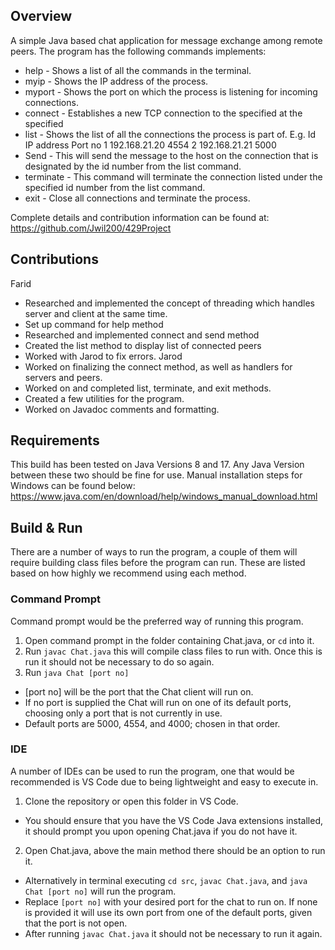 ## Overview
A simple Java based chat application for message exchange among remote peers. The program has the following commands implements:

* help - Shows a list of all the commands in the terminal.
* myip - Shows the IP address of the process.
* myport - Shows the port on which the process is listening for incoming connections.
* connect <destination IP> <port no> - Establishes a new TCP connection to the specified <destination> at the specified <port no>
* list - Shows the list of all the connections the process is part of.
         E.g.
	Id              IP address 		Port no
	1	192.168.21.20		4554
	2	192.168.21.21		5000
* Send <connection id> <message> - This will send the message to the host on the connection that is designated by the id number from the list command.
* terminate <connection id> - This command will terminate the connection listed under the specified id number from the list command.
* exit - Close all connections and terminate the process.
 
Complete details and contribution information can be found at: https://github.com/Jwil200/429Project

## Contributions
Farid
* Researched and implemented the concept of threading which handles server and client at the same time.
* Set up command for help method
* Researched and implemented connect and send method
* Created the list method to display list of connected peers
* Worked with Jarod to fix errors. 
Jarod
* Worked on finalizing the connect method, as well as handlers for servers and peers.
* Worked on and completed list, terminate, and exit methods.
* Created a few utilities for the program.
* Worked on Javadoc comments and formatting.

## Requirements
This build has been tested on Java Versions 8 and 17. Any Java Version between these two should be fine for use. Manual installation steps for Windows can be found below:
https://www.java.com/en/download/help/windows_manual_download.html

## Build & Run
There are a number of ways to run the program, a couple of them will require building class files before the program can run. These are listed based on how highly we recommend using each method.

### Command Prompt
Command prompt would be the preferred way of running this program.
1. Open command prompt in the folder containing Chat.java, or `cd` into it.
2. Run `javac Chat.java` this will compile class files to run with. Once this is run it should not be necessary to do so again.
3. Run `java Chat [port no]`
* [port no] will be the port that the Chat client will run on.
* If no port is supplied the Chat will run on one of its default ports, choosing only a port that is not currently in use.
* Default ports are 5000, 4554, and 4000; chosen in that order.

### IDE
A number of IDEs can be used to run the program, one that would be recommended is VS Code due to being lightweight and easy to execute in.
1. Clone the repository or open this folder in VS Code.
* You should ensure that you have the VS Code Java extensions installed, it should prompt you upon opening Chat.java if you do not have it.
2. Open Chat.java, above the main method there should be an option to run it.
* Alternatively in terminal executing `cd src`, `javac Chat.java`, and `java Chat [port no]` will run the program.
* Replace `[port no]` with your desired port for the chat to run on. If none is provided it will use its own port from one of the default ports, given that the port is not open.
* After running `javac Chat.java` it should not be necessary to run it again.